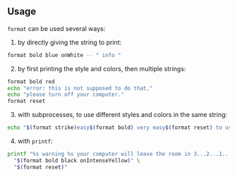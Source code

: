## Usage
`format` can be used several ways:

1. by directly giving the string to print:

  ```bash
  format bold blue onWhite -- " info "
  ```

2. by first printing the style and colors, then multiple strings:

  ```bash
  format bold red
  echo "error: this is not supposed to do that,"
  echo "please turn off your computer."
  format reset
  ```

3. with subprocesses, to use different styles and colors in the same string:

  ```bash
  echo "$(format strike)easy$(format bold) very easy$(format reset) to use!"
  ```

4. with `printf`:

  ```bash
  printf "%s warning %s your computer will leave the room in 3...2...1...\n" \
    "$(format bold black onIntenseYellow)" \
    "$(format reset)"
  ```

